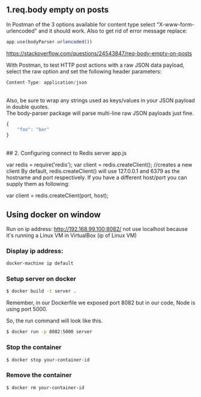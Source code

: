 ## 1.req.body empty on posts

In Postman of the 3 options available for content type select "X-www-form-urlencoded" and it should work.
Also to get rid of error message replace:

```javascript
app.use(bodyParser.urlencoded())
```

https://stackoverflow.com/questions/24543847/req-body-empty-on-posts

With Postman, to test HTTP post actions with a raw JSON data payload, select the raw option and set the following header parameters:

```javascript
Content-Type: application/json
```
<br/>
Also, be sure to wrap any strings used as keys/values in your JSON payload in double quotes.<br/>
The body-parser package will parse multi-line raw JSON payloads just fine.<br/>

```javascript
{
    "foo": "bar"
}
```
<br/>
## 2. Configuring connect to Redis server
app.js

var redis = require('redis');
var client = redis.createClient(); //creates a new client
By default, redis.createClient() will use 127.0.0.1 and 6379 as the hostname and port respectively. If you have a different host/port you can supply them as following:

var client = redis.createClient(port, host);

## Using docker on window
Run on ip address: http://192.168.99.100:8082/ not use localhost because it's running a Linux VM in VirtualBox (ip of Linux VM)

### Display ip address: 
```bash
docker-machine ip default
```

### Setup server on docker
```bash
$ docker build -t server .
```

Remember, in our Dockerfile we exposed port 8082 but in our code, Node is using port 5000.

So, the run command will look like this. 

```bash
$ docker run -p 8082:5000 server
```

### Stop the container

```bash
$ docker stop your-container-id
```
### Remove the container

```bash
$ docker rm your-container-id
```
